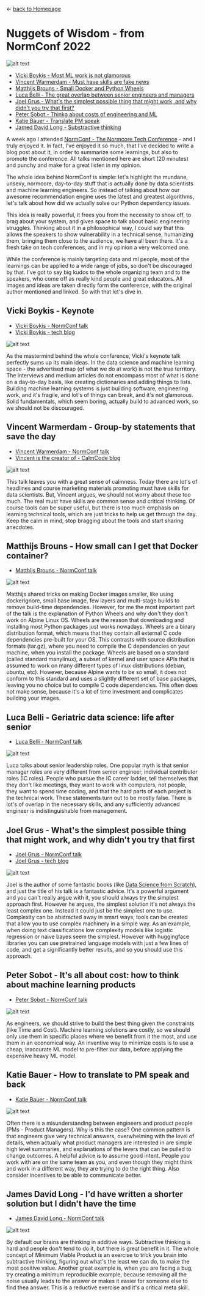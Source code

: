 
&leftarrow; [back to Homepage](../index.md)

# Nuggets of Wisdom - from NormConf 2022

![alt text](normconf.jpg "NormConf logo")

* [Vicki Boykis - Most ML work is not glamorous](#vicki-boykis---keynote)
* [Vincent Warmerdam - Must have skills are fake news](#vincent-warmerdam---group-by-statements-that-save-the-day)
* [Matthijs Brouns - Small Docker and Python Wheels](#matthijs-brouns---how-small-can-i-get-that-docker-container)
* [Luca Belli - The great overlap between senior engineers and managers](#luca-belli---geriatric-data-science-life-after-senior)
* [Joel Grus - What's the simplest possible thing that might work, and why didn't you try that first?](#joel-grus---whats-the-simplest-possible-thing-that-might-work-and-why-didnt-you-try-that-first)
* [Peter Sobot - Thinkg about costs of engineering and ML](#peter-sobot---its-all-about-cost-how-to-think-about-machine-learning-products)
* [Katie Bauer - Translate PM speak](#katie-bauer---how-to-translate-to-pm-speak-and-back)
* [Jamed David Long - Substractive thinking](#james-david-long---id-have-written-a-shorter-solution-but-i-didnt-have-the-time)

A week ago I attended [NormConf - The Normcore Tech Conference](https://normconf.com/) - and I truly enjoyed it. In fact, I've enjoyed it so much, that I've decided to write a blog post about it, in order to summarize some learnings, but also to promote the conference. All talks mentioned here are short (20 minutes) and punchy and make for a great listen in my opinion.

The whole idea behind NormConf is simple: let's highlight the mundane, unsexy, normcore, day-to-day stuff that is actually done by data scientists and machine learning engineers. So instead of talking about how our awesome recommendation engine uses the latest and greatest algorithms, let's talk about how did we actually solve our Python dependency issues.

This idea is really powerful, it frees you from the necessity to show off, to brag about your system, and gives space to talk about basic engineering struggles. Thinking about it in a philosophical way, I could say that this allows the speakers to show vulnerability in a technical sense, humanizing them, bringing them close to the audience, we have all been there. It's a fresh take on tech conferences, and in my opinion a very welcomed one.

While the conference is mainly targeting data and ml people, most of the learnings can be applied to a wide range of jobs, so don't be discouraged by that. I've got to say big kudos to the whole organizing team and to the speakers, who come off as really kind people and great educators. All images and ideas are taken directly form the conference, with the original author mentioned and linked. So with that let's dive in.

## Vicki Boykis - Keynote

- [Vicki Boykis - NormConf talk](https://youtu.be/pR3QUegElmA?t=556)
- [Vicki Boykis - tech blog](https://vickiboykis.com/)

![alt text](Vicki_Boykis.jpg "The advertised map is not the true territory")

As the mastermind behind the whole conference, Vicki's keynote talk perfectly sums up its main ideas. In the data science and machine learning space - the advertised map (of what we do at work) is not the true territory. The interviews and medium articles do not encompass most of what is done on a day-to-day basis, like creating dictionaries and adding things to lists. Building machine learning systems is just building software, engineering work, and it's fragile, and lot's of things can break, and it's not glamorous. Solid fundamentals, which seem boring, actually build to advanced work, so we should not be discouraged.

## Vincent Warmerdam - Group-by statements that save the day

- [Vincent Warmerdam - NormConf talk](https://youtu.be/pR3QUegElmA?t=2187)
- [Vincent is the creator of - CalmCode blog](https://calmcode.io/)

![alt text](Vincent_Warmerdam.jpg "The real must have skills")

This talk leaves you with a great sense of calmness. Today there are lot's of headlines and course marketing materials promoting must have skills for data scientists. But, Vincent argues, we should not worry about these too much. The real must have skills are common sense and critical thinking. Of course tools can be super useful, but there is too much emphasis on learning technical tools, which are just tricks to help us get through the day. Keep the calm in mind, stop bragging about the tools and start sharing anecdotes.

## Matthijs Brouns - How small can I get that Docker container?

- [Matthijs Brouns - NormConf talk](https://youtu.be/pR3QUegElmA?t=7645)

![alt text](Matthijs_Brouns.jpg "PyPI Wheels and Alpine Linux")

Matthijs shared tricks on making Docker images smaller, like using dockerignore, small base image, few layers and multi-stage builds to remove build-time dependencies. However, for me the most important part of the talk is the explanation of Python Wheels and why don't they don't work on Alpine Linux OS. Wheels are the reason that downloading and installing most Python packages just works nowadays. Wheels are a binary distribution format, which means that they contain all external C code dependencies pre-built for your OS. This contrasts with source distribution formats (tar.gz), where you need to compile the C dependencies on your machine, when you install the package. Wheels are based on a standard (called standard manylinux), a subset of kernel and user space APIs that is assumed to work on many different types of linux distributions (debian, ubuntu, etc). However, because Alpine wants to be so small, it does not conform to this standard and uses a slightly different set of base packages, leaving you no choice but to compile C code dependencies. This often does not make sense, because it's a lot of time investment and complicates building your images.

## Luca Belli - Geriatric data science: life after senior

- [Luca Belli - NormConf talk](https://youtu.be/pR3QUegElmA?t=11217)

![alt text](Luca_Belli.jpg "Skill overlap between Senior IC and Management")

Luca talks about senior leadership roles. One popular myth is that senior manager roles are very different from senior engineer, individual contributor roles (IC roles). People who pursue the IC career ladder, tell themselves that they don't like meetings, they want to work with computers, not people, they want to spend time coding, and that the hard parts of each project is the technical work. These statements turn out to be mostly false. There is lot's of overlap in the necessary skills, and any sufficiently advanced engineer is indistinguishable from management.

## Joel Grus - What's the simplest possible thing that might work, and why didn't you try that first

- [Joel Grus - NormConf talk](https://youtu.be/pR3QUegElmA?t=16892)
- [Joel Grus - tech blog](https://joelgrus.com/)

![alt text](Joel_Grus.jpg "Simplest approach for text classification?")

Joel is the author of some fantastic books (like [Data Science from Scratch](https://joelgrus.com/2019/05/13/data-science-from-scratch-second-edition/)), and just the title of his talk is a fantastic advice. It's a powerful argument and you can't really argue with it, you should always try the simplest approach first. However he argues, the simplest solution it's not always the least complex one. Instead it could just be the simplest one to use. Complexity can be abstracted away in smart ways, tools can be created that allow you to use complex machinery in a simple way. As an example, when doing text classifications low complexity models like logistic regression or naive bayes seem the simplest. However with huggingface libraries you can use pretrained language models with just a few lines of code, and get a significantly better results, and so you should use this approach.

## Peter Sobot - It's all about cost: how to think about machine learning products

- [Peter Sobot - NormConf talk](https://youtu.be/pR3QUegElmA?t=18388)

![alt text](Peter_Sobo.jpg "Engineering work and constraints")

As engineers, we should strive to build the best thing given the constraints (like Time and Cost). Machine learning solutions are costly, so we should only use them in specific places where we benefit from it the most, and use them in an economical way. An inventive way to minimize costs is to use a cheap, inaccurate ML model to pre-filter our data, before applying the expensive heavy ML model.

## Katie Bauer - How to translate to PM speak and back

- [Katie Bauer - NormConf talk](https://youtu.be/pR3QUegElmA?t=29146)

![alt text](Katie_Bauer.jpg "Tips for speaking with Product Managers")

Often there is a misunderstanding between engineers and product people (PMs - Product Managers). Why is this the case? One common pattern is that engineers give very technical answers, overwhelming with the level of details, when actually what product managers are interested in are simple high level summaries, and explanations of the levers that can be pulled to change outcomes. A helpful advice is to assume good intent. People you work with are on the same team as you, and even though they might think and work in a different way, they are trying to do the right thing. Also consider incentives to be able to communicate better.


## James David Long - I'd have written a shorter solution but I didn't have the time

- [James David Long - NormConf talk](https://youtu.be/DYz5dMmtO6o?t=12655)

![alt text](JD_Long.jpg "Substractive thinking")

By default our brains are thinking in additive ways. Subtractive thinking is hard and people don't tend to do it, but there is great benefit in it. The whole concept of Minimum Viable Product is an exercise to trick you brain into subtractive thinking, figuring out what's the least we can do, to make the most positive value. Another great example is, when you are facing a bug, try creating a minimum reproducible example, because removing all the noise usually leads to the answer or makes it easier for someone else to find thea answer. This is a reductive exercise and it's a critical meta skill.
